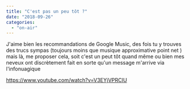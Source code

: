```yaml
---
title: "C'est pas un peu tôt ?"
date: "2018-09-26"
categories: 
  - "on-air"
---
```


J'aime bien les recommandations de Google Music, des fois tu y trouves des trucs sympas (toujours moins que musique approximative point net ) mais là, me proposer cela, soit c'est un peut tôt quand même ou bien mes neveux ont discrètement fait en sorte qu'un message m'arrive via l'infonuagique

https://www.youtube.com/watch?v=V3EYjVPRClU

